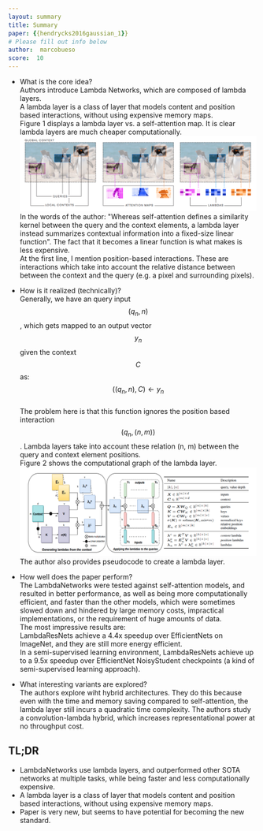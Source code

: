 ```yaml
---
layout: summary
title: Summary
paper: {{hendrycks2016gaussian_1}}
# Please fill out info below
author:  marcobueso
score:  10
---
```



* What is the core idea?\
Authors introduce Lambda Networks, which are composed of lambda layers.\
A lambda layer is a class of layer that models content and position based interactions, without using expensive memory maps.\
Figure 1 displays a lambda layer vs. a self-attention map. It is clear lambda layers are much cheaper computationally.\
![Bello (2021).](bello_lambda_networks_2021_1_a.PNG)
In the words of the author: "Whereas self-attention defines a similarity kernel between the query and the context elements, a lambda layer instead summarizes contextual information into a fixed-size linear function". The fact that it becomes a linear function is what makes is less expensive.\
At the first line, I mention position-based interactions. These are interactions which take into account the relative distance between between the context and the query (e.g. a pixel and surrounding pixels).

* How is it realized (technically)?\
Generally, we have an query input $$(q_n, n)$$, which gets mapped to an output vector $$y_n$$ given the context $$C$$ as:\
$$((q_n, n),C)\leftarrow y_n$$ \
The problem here is that this function ignores the position based interaction $$(q_n, (n,m))$$. Lambda layers take into account these relation (n, m) between the query and context element positions.\
Figure 2 shows the computational graph of the lambda layer.\
![Bello (2021).](bello_lambda_networks_2021_1_b.PNG)
The author also provides pseudocode to create a lambda layer.

* How well does the paper perform?\
The LambdaNetworks were tested against self-attention models, and resulted in better performance, as well as being more computationally efficient, and faster than the other models, which were sometimes slowed down and hindered by large memory costs, impractical implementations, or the requirement of huge amounts of data.\
The most impressive results are:\
LambdaResNets achieve a 4.4x speedup over EfficientNets on ImageNet, and they are still more energy efficient.\
In a semi-supervised learning environment, LambdaResNets achieve up to a 9.5x speedup over EfficientNet NoisyStudent checkpoints (a kind of semi-supervised learning approach).


* What interesting variants are explored?\
The authors explore wiht hybrid architectures. They do this because even with the time and memory saving compared to self-attention, the lambda layer still incurs a quadratic time complexity. The authors study a convolution-lambda hybrid, which increases representational power at no throughput cost.



## TL;DR
* LambdaNetworks use lambda layers, and outperformed other SOTA networks at multiple tasks, while being faster and less computationally expensive.
* A lambda layer is a class of layer that models content and position based interactions, without using expensive memory maps.
* Paper is very new, but seems to have potential for becoming the new standard.
